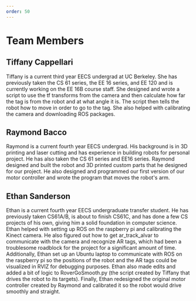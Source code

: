 ```yaml
---
order: 50
---
```


# Team Members

## Tiffany Cappellari

Tiffany is a current third year EECS undergrad at UC Berkeley. She has previously taken the CS 61 series, the EE 16 series, and EE 120 and is currently working on the EE 16B course staff.
She designed and wrote a script to use the tf transforms from the camera and then calculate how far the tag is from the robot and at what angle it is. The script then tells the robot how to move in order to go to the tag. She also helped with calibrating the camera and downloading ROS packages.

## Raymond Bacco

Raymond is a current fourth year EECS undergrad. His background is in 3D printing and laser cutting and has experience in building robots for personal project. He has also taken the CS 61 series and EE16 series.
Raymond designed and built the robot and 3D printed custom parts that he designed for our project. He also designed and programmed our first version of our motor controller and wrote the program that moves the robot's arm.  

## Ethan Sanderson

Ethan is a current fourth year EECS undergraduate transfer student. He has previously taken CS61A/B, is about to finish CS61C, and has done a few CS projects of his own, giving him a solid foundation in computer science. Ethan helped with setting up ROS on the raspberry pi and calibrating the Kinect camera. He also figured out how to get ar_track_alvar to communicate with the camera and recognize AR tags, which had been a troublesome roadblock for the project for a significant amount of time. Additionally, Ethan set up an Ubuntu laptop to communicate with ROS on the raspberry pi so the positions of the robot and the AR tags could be visualized in RVIZ for debugging purposes. Ethan also made edits and added a bit of logic to RoverGoSmooth.py (the script created by Tiffany that drives the robot to its targets). Finally, Ethan redesigned the original motor controller created by Raymond and calibrated it so the robot would drive smoothly and straight. 
